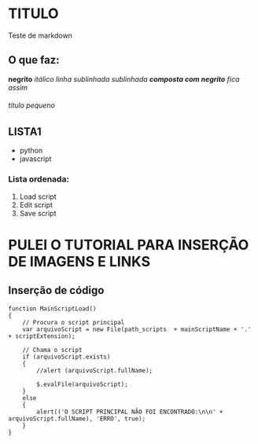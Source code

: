 # TITULO

Teste de markdown

## O que faz:
**negrito**
*itálico*
_linha sublinhada_
_sublinhada **composta com negrito** fica assim_

###### titulo pequeno

## LISTA1
* python
* javascript

### Lista ordenada:
1. Load script
2. Edit script
3. Save script

# PULEI O TUTORIAL PARA INSERÇÃO DE IMAGENS E LINKS

## Inserção de código
```
function MainScriptLoad()
{
    // Procura o script principal
    var arquivoScript = new File(path_scripts  + mainScriptName + '.' + scriptExtension);

    // Chama o script
    if (arquivoScript.exists)
    {
        //alert (arquivoScript.fullName);

        $.evalFile(arquivoScript);        
    }
    else
    {
        alert(('O SCRIPT PRINCIPAL NÃO FOI ENCONTRADO:\n\n' + arquivoScript.fullName), 'ERRO', true);
    }
}
```